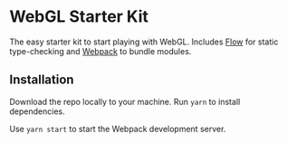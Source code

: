 # WebGL Starter Kit

The easy starter kit to start playing with WebGL. Includes [Flow](https://flow.org/en/) for static type-checking and [Webpack](https://webpack.js.org/) to bundle modules.

## Installation

Download the repo locally to your machine. Run `yarn` to install dependencies.

Use `yarn start` to start the Webpack development server.